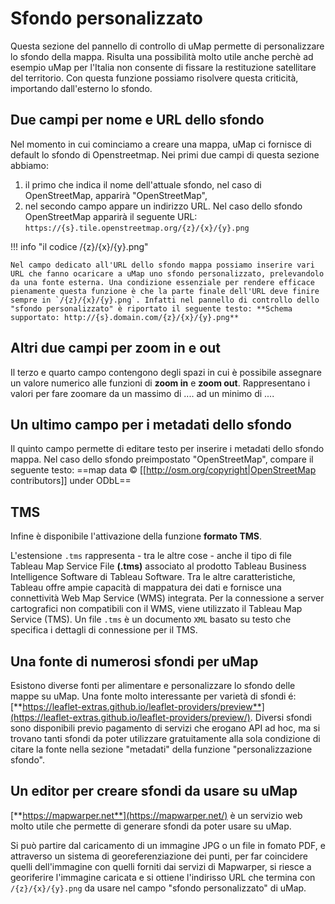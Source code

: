 # Sfondo personalizzato

Questa sezione del pannello di controllo di uMap permette di personalizzare lo sfondo della mappa. Risulta una possibilità molto utile anche perchè ad esempio uMap per l'Italia non consente di fissare la restituzione satellitare del territorio. Con questa funzione possiamo risolvere questa criticità, importando dall'esterno lo sfondo.

## Due campi per nome e URL dello sfondo

Nel momento in cui cominciamo a creare una mappa, uMap ci fornisce di default lo sfondo di Openstreetmap.  Nei primi due campi di questa sezione abbiamo:

   1. il primo che indica il nome dell'attuale sfondo, nel caso di OpenStreetMap, apparirà "OpenStreetMap",
   2. nel secondo campo appare un indirizzo URL. Nel caso dello sfondo OpenStreetMap apparirà il seguente URL: `https://{s}.tile.openstreetmap.org/{z}/{x}/{y}.png`

!!! info "il codice /{z}/{x}/{y}.png"

    Nel campo dedicato all'URL dello sfondo mappa possiamo inserire vari URL che fanno ocaricare a uMap uno sfondo personalizzato, prelevandolo da una fonte esterna. Una condizione essenziale per rendere efficace pienamente questa funzione è che la parte finale dell'URL deve finire sempre in `/{z}/{x}/{y}.png`. Infatti nel pannello di controllo dello "sfondo personalizzato" è riportato il seguente testo: **Schema supportato: http://{s}.domain.com/{z}/{x}/{y}.png**

## Altri due campi per zoom in e out

Il terzo e quarto campo contengono degli spazi in cui è possibile assegnare un valore numerico alle funzioni di **zoom in** e **zoom out**. Rappresentano i valori per fare zoomare da un massimo di .... ad un minimo di ....

## Un ultimo campo per i metadati dello sfondo 

Il quinto campo permette di editare testo per inserire i metadati dello sfondo mappa. Nel caso dello sfondo preimpostato "OpenStreetMap", compare il seguente testo: ==map data © [[http://osm.org/copyright|OpenStreetMap contributors]] under ODbL==

## TMS

Infine è disponibile l'attivazione della funzione **formato TMS**.

L'estensione `.tms` rappresenta - tra le altre cose - anche il tipo di file Tableau Map Service File **(.tms)** associato al prodotto Tableau Business Intelligence Software di Tableau Software. Tra le altre caratteristiche, Tableau offre ampie capacità di mappatura dei dati e fornisce una connettività Web Map Service (WMS) integrata. Per la connessione a server cartografici non compatibili con il WMS, viene utilizzato il Tableau Map Service (TMS). Un file `.tms` è un documento `XML` basato su testo che specifica i dettagli di connessione per il TMS.

## Una fonte di numerosi sfondi per uMap

Esistono diverse fonti per alimentare e personalizzare lo sfondo delle mappe su uMap. Una fonte molto interessante per varietà di sfondi é: [**https://leaflet-extras.github.io/leaflet-providers/preview**](https://leaflet-extras.github.io/leaflet-providers/preview/). Diversi sfondi sono disponibili previo pagamento di servizi che erogano API ad hoc, ma si trovano tanti sfondi da poter utilizzare gratuitamente alla sola condizione di citare la fonte nella sezione "metadati" della funzione "personalizzazione sfondo".

## Un editor per creare sfondi da usare su uMap

[**https://mapwarper.net**](https://mapwarper.net/) è un servizio web molto utile che permette di generare sfondi da poter usare su uMap.

Si può partire dal caricamento di un immagine JPG o un file in fomato PDF, e attraverso un sistema di georeferenziazione dei punti, per far coincidere quelli dell'immagine con quelli forniti dai servizi di Mapwarper, si riesce a georiferire l'immagine caricata e si ottiene l'indirisso URL che termina con `/{z}/{x}/{y}.png` da usare nel campo "sfondo personalizzato" di uMap.



